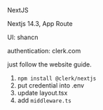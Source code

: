 NextJS

Nextjs 14.3, App Route

UI: shancn

authentication: clerk.com

just follow the website guide.

1. `npm install @clerk/nextjs`
2. put credential into .env
3. update layout.tsx
4. add `middleware.ts`
